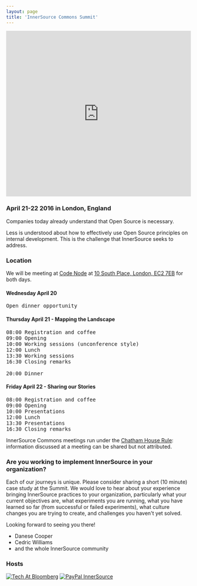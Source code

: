 ```yaml
---
layout: page
title: 'InnerSource Commons Summit'
---
```


<div style="width:100%; text-align:left;" ><iframe  src="https://www.eventbrite.com/e/innersource-commons-summit-spring-2016-registration-23771021766?ref=eweb" frameborder="0" height="450" width="100%" vspace="0" hspace="0" marginheight="5" marginwidth="5" scrolling="auto" allowtransparency="true"></iframe></div>


### April 21-22 2016 in London, England

Companies today already understand that Open Source is necessary.

Less is understood about how to effectively use Open Source principles on internal development. This is the challenge that InnerSource seeks to address.

### Location

We will be meeting at [Code Node](https://skillsmatter.com/event-space) at [10 South Place, London, EC2 7EB](https://maps.google.com/maps?q=Skills%20Matter%20%7C%20CodeNode,%2010%20South%20Place,%20London,%20EC2M%207EB,%20GB) for both days.

#### Wednesday April 20

<pre>
Open dinner opportunity
</pre>

#### Thursday April 21 - Mapping the Landscape

<pre>
08:00 Registration and coffee
09:00 Opening
10:00 Working sessions (unconference style)
12:00 Lunch
13:30 Working sessions
16:30 Closing remarks

20:00 Dinner
</pre>

#### Friday April 22 - Sharing our Stories

<pre>
08:00 Registration and coffee
09:00 Opening
10:00 Presentations
12:00 Lunch
13:30 Presentations
16:30 Closing remarks
</pre>

InnerSource Commons meetings run under the [Chatham House Rule](https://en.wikipedia.org/wiki/Chatham_House_Rule): information discussed at a meeting can be shared but not attributed.

### Are you working to implement InnerSource in your organization?

Each of our journeys is unique. Please consider sharing a short (10 minute) case study at the Summit. We would love to hear about your experience bringing InnerSource practices to your organization, particularly what your current objectives are, what experiments you are running, what you have learned so far (from successful or failed experiments), what culture changes you are trying to create, and challenges you haven't yet solved.

Looking forward to seeing you there!

* Danese Cooper
* Cedric Williams
* and the whole InnerSource community

### Hosts

[![Tech At Bloomberg](/assets/img/bloomberg.jpg)](http://www.techatbloomberg.com/) [![PayPal InnerSource](/assets/img/paypal.png)](https://paypal.github.io)



